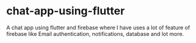# chat-app-using-flutter
A chat app using flutter and firebase where I have uses a lot of feature of firebase like Email authentication, notifications, database and lot more.
